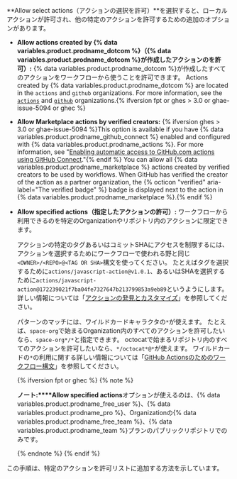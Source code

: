 **Allow select actions（アクションの選択を許可）**を選択すると、ローカルアクションが許可され、他の特定のアクションを許可するための追加のオプションがあります。

- **Allow actions created by {% data variables.product.prodname_dotcom %}（{% data variables.product.prodname_dotcom %}が作成したアクションのを許可）:** {% data variables.product.prodname_dotcom %}が作成したすべてのアクションをワークフローから使うことを許可できます。 Actions created by {% data variables.product.prodname_dotcom %} are located in the `actions` and `github` organizations. For more information, see the [`actions`](https://github.com/actions) and [`github`](https://github.com/github) organizations.{% ifversion fpt or ghes > 3.0 or ghae-issue-5094 or ghec %}
- **Allow Marketplace actions by verified creators:** {% ifversion ghes > 3.0 or ghae-issue-5094 %}This option is available if you have {% data variables.product.prodname_github_connect %} enabled and configured with {% data variables.product.prodname_actions %}. For more information, see "[Enabling automatic access to GitHub.com actions using GitHub Connect](/admin/github-actions/managing-access-to-actions-from-githubcom/enabling-automatic-access-to-githubcom-actions-using-github-connect)."{% endif %} You can allow all {% data variables.product.prodname_marketplace %} actions created by verified creators to be used by workflows. When GitHub has verified the creator of the action as a partner organization, the {% octicon "verified" aria-label="The verified badge" %} badge is displayed next to the action in {% data variables.product.prodname_marketplace %}.{% endif %}
- **Allow specified actions（指定したアクションの許可）:** ワークフローから利用できるのを特定のOrganizationやリポジトリ内のアクションに限定できます。

  アクションの特定のタグあるいはコミットSHAにアクセスを制限するには、アクションを選択するためにワークフローで使われる野と同じ`<OWNER>/<REPO>@<TAG OR SHA>`構文を使ってください。 たとえばタグを選択するために`actions/javascript-action@v1.0.1`、あるいはSHAを選択するために`actions/javascript-action@172239021f7ba04fe7327647b213799853a9eb89`というようにします。 詳しい情報については「[アクションの発見とカスタマイズ](/actions/learn-github-actions/finding-and-customizing-actions#using-release-management-for-your-custom-actions)」を参照してください。

  パターンのマッチには、ワイルドカードキャラクタの`*`が使えます。 たとえば、`space-org`で始まるOrganization内のすべてのアクションを許可したいなら、`space-org*/*`と指定できます。 octocatで始まるリポジトリ内のすべてのアクションを許可したいなら、`*/octocat*@*`が使えます。 ワイルドカードの`*`の利用に関する詳しい情報については「[GitHub Actionsのためのワークフロー構文](/actions/reference/workflow-syntax-for-github-actions#filter-pattern-cheat-sheet)」を参照してください。

  {% ifversion fpt or ghec %}
  {% note %}

  **ノート:****Allow specified actions**オプションが使えるのは、{% data variables.product.prodname_free_user %}、{% data variables.product.prodname_pro %}、Organizationの{% data variables.product.prodname_free_team %}、{% data variables.product.prodname_team %}プランのパブリックリポジトリでのみです。

  {% endnote %}
  {% endif %}

この手順は、特定のアクションを許可リストに追加する方法を示しています。
